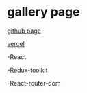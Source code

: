 # gallery page

[github page](https://annadan1.github.io/gallery/)

[vercel](https://gallery-rikg7yueo-annadan1.vercel.app/gallery?_page=1&_limit=12)


-React

-Redux-toolkit

-React-router-dom
